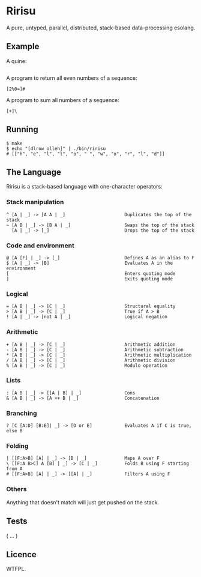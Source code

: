 Ririsu
======

A pure, untyped, parallel, distributed, stack-based data-processing esolang.


## Example

A quine:

```text

```

A program to return all even numbers of a sequence:

    [2%0=]#
    
A program to sum all numbers of a sequence:

    [+]\


## Running

    $ make
    $ echo "[dlrow olleh]" | ./bin/ririsu
    # [["h", "e", "l", "l", "o", " ", "w", "o", "r", "l", "d"]]


## The Language

Ririsu is a stack-based language with one-character operators:

### Stack manipulation

    ^ [A | _] -> [A A | _]                      Duplicates the top of the stack
    ~ [A B | _] -> [B A | _]                    Swaps the top of the stack
      [A | _] -> [_]                            Drops the top of the stack
                      
### Code and environment                      
                      
    @ [A [F] | _] -> [_]                        Defines A as an alias to F
    $ [A | _] -> [B]                            Evaluates A in the environment
    [                                           Enters quoting mode
    ]                                           Exits quoting mode

### Logical
                                                
    = [A B | _] -> [C | _]                      Structural equality
    > [A B | _] -> [C | _]                      True if A > B
    ! [A | _] -> [not A | _]                    Logical negation

### Arithmetic
                                                
    + [A B | _] -> [C | _]                      Arithmetic addition
    - [A B | _] -> [C | _]                      Arithmetic subtraction
    * [A B | _] -> [C | _]                      Arithmetic multiplication
    / [A B | _] -> [C | _]                      Arithmetic division
    % [A B | _] -> [C | _]                      Modulo operation

### Lists
                                                
    : [A B | _] -> [[A | B] | _]                Cons
    & [A B | _] -> [A ++ B | _]                 Concatenation

### Branching

    ? [C [A:D] [B:E]| _] -> [D or E]            Evaluates A if C is true, else B

### Folding
    
    | [[F:A>B] [A] | _] -> [B | _]              Maps A over F
    \ [[F:A B>C] A [B] | _] -> [C | _]          Folds B using F starting from A
    # [[F:A>B] [A] | _] -> [[A] | _]            Filters A using F

### Others

Anything that doesn't match will just get pushed on the stack.


## Tests

( ... )


## Licence

WTFPL.
